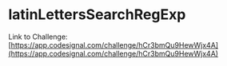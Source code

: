 # latinLettersSearchRegExp

Link to Challenge: [https://app.codesignal.com/challenge/hCr3bmQu9HewWjx4A](https://app.codesignal.com/challenge/hCr3bmQu9HewWjx4A)